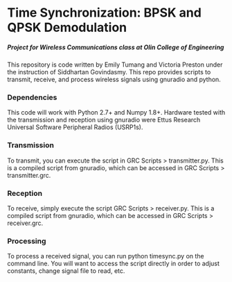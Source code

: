 # Time Synchronization: BPSK and QPSK Demodulation
##### Project for Wireless Communications class at Olin College of Engineering

This repository is code written by Emily Tumang and Victoria Preston under the instruction of Siddhartan Govindasmy. This repo provides scripts to transmit, receive, and process wireless signals using gnuradio and python.

### Dependencies
This code will work with Python 2.7+ and Numpy 1.8+. Hardware tested with the transmission and reception using gnuradio were Ettus Research Universal Software Peripheral Radios (USRP1s). 

### Transmission
To transmit, you can execute the script in GRC Scripts > transmitter.py. This is a compiled script from gnuradio, which can be accessed in GRC Scripts > transmitter.grc. 

### Reception
To receive, simply execute the script GRC Scripts > receiver.py. This is a compiled script from gnuradio, which can be accessed in GRC Scripts > receiver.grc.

### Processing
To process a received signal, you can run python timesync.py on the command line. You will want to access the script directly in order to adjust constants, change signal file to read, etc.
